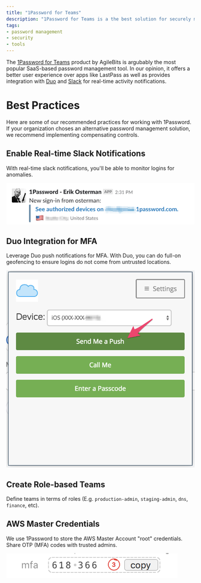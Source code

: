 ```yaml
---
title: "1Password for Teams"
description: "1Password for Teams is a the best solution for securely managing shared secrets in a corporate setting."
tags:
- password management
- security
- tools
---
```

The [1Password for Teams](https://1password.com/teams/) product by AgileBits is argubably the most popular SaaS-based password management tool. In our opinion, it offers a better user experience over apps like LastPass as well as provides integration with [Duo](https://duo.com/docs/1password) and [Slack](https://support.1password.com/slack/) for real-time activity notifications.

# Best Practices

Here are some of our recommended practices for working with 1Password. If your organization choses an alternative password management solution, we recommend implementing compensating controls.

## Enable Real-time Slack Notifications

With real-time slack notifications, you'll be able to monitor logins for anomalies.

![Real-time Slack Notifications](/assets/1password-e3bc9e9c.png)

## Duo Integration for MFA

Leverage Duo push notifications for MFA. With Duo, you can do full-on geofencing to ensure logins do not come from untrusted locations.

![Duo Push Notifications](/assets/1password-57e89599.png)

## Create Role-based Teams

Define teams in terms of roles (E.g. `production-admin`, `staging-admin`, `dns`, `finance`, etc).

## AWS Master Credentials

We use 1Password to store the AWS Master Account "root" credentials. Share OTP (MFA) codes with trusted admins.

![1Password MFA Tokens](/assets/1password-ca184eb3.png)
